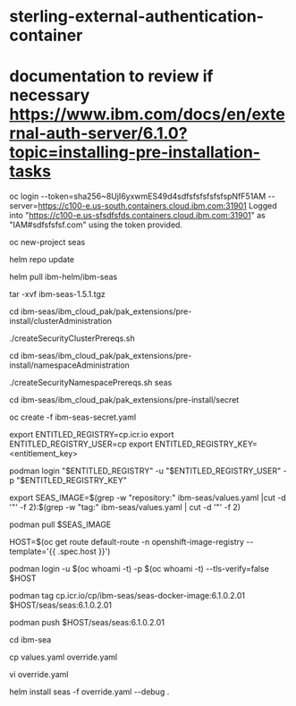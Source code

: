 # sterling-external-authentication-container

# documentation to review if necessary https://www.ibm.com/docs/en/external-auth-server/6.1.0?topic=installing-pre-installation-tasks

oc login --token=sha256~8UjI6yxwmES49d4sdfsfsfsfsfsfspNfF51AM --server=https://c100-e.us-south.containers.cloud.ibm.com:31901
Logged into "https://c100-e.us-sfsdfsfds.containers.cloud.ibm.com:31901" as "IAM#sdfsfsfsf.com" using the token provided.

oc new-project seas

helm repo update

helm pull ibm-helm/ibm-seas

tar -xvf ibm-seas-1.5.1.tgz

cd ibm-seas/ibm_cloud_pak/pak_extensions/pre-install/clusterAdministration

./createSecurityClusterPrereqs.sh

cd ibm-seas/ibm_cloud_pak/pak_extensions/pre-install/namespaceAdministration

./createSecurityNamespacePrereqs.sh seas

cd ibm-seas/ibm_cloud_pak/pak_extensions/pre-install/secret

oc create -f ibm-seas-secret.yaml

export ENTITLED_REGISTRY=cp.icr.io
export ENTITLED_REGISTRY_USER=cp
export ENTITLED_REGISTRY_KEY=<entitlement_key>

podman login "$ENTITLED_REGISTRY" -u "$ENTITLED_REGISTRY_USER" -p "$ENTITLED_REGISTRY_KEY"

export SEAS_IMAGE=$(grep -w "repository:" ibm-seas/values.yaml |cut -d '"' -f 2):$(grep -w "tag:" ibm-seas/values.yaml | cut -d '"' -f 2)
    
podman pull $SEAS_IMAGE

HOST=$(oc get route default-route -n openshift-image-registry --template='{{ .spec.host }}')

podman login -u $(oc whoami -t) -p $(oc whoami -t) --tls-verify=false $HOST

podman tag cp.icr.io/cp/ibm-seas/seas-docker-image:6.1.0.2.01 $HOST/seas/seas:6.1.0.2.01

podman push $HOST/seas/seas:6.1.0.2.01

cd ibm-sea

cp values.yaml override.yaml

vi override.yaml

helm install seas -f override.yaml  --debug .

